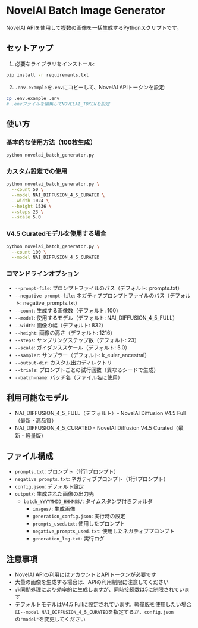 # NovelAI Batch Image Generator

NovelAI APIを使用して複数の画像を一括生成するPythonスクリプトです。

## セットアップ

1. 必要なライブラリをインストール:
```bash
pip install -r requirements.txt
```

2. `.env.example`を`.env`にコピーして、NovelAI APIトークンを設定:
```bash
cp .env.example .env
# .envファイルを編集してNOVELAI_TOKENを設定
```

## 使い方

### 基本的な使用方法（100枚生成）
```bash
python novelai_batch_generator.py
```

### カスタム設定での使用
```bash
python novelai_batch_generator.py \
  --count 50 \
  --model NAI_DIFFUSION_4_5_CURATED \
  --width 1024 \
  --height 1536 \
  --steps 23 \
  --scale 5.0
```

### V4.5 Curatedモデルを使用する場合
```bash
python novelai_batch_generator.py \
  --count 100 \
  --model NAI_DIFFUSION_4_5_CURATED
```

### コマンドラインオプション
- `--prompt-file`: プロンプトファイルのパス（デフォルト: prompts.txt）
- `--negative-prompt-file`: ネガティブプロンプトファイルのパス（デフォルト: negative_prompts.txt）
- `--count`: 生成する画像数（デフォルト: 100）
- `--model`: 使用するモデル（デフォルト: NAI_DIFFUSION_4_5_FULL）
- `--width`: 画像の幅（デフォルト: 832）
- `--height`: 画像の高さ（デフォルト: 1216）
- `--steps`: サンプリングステップ数（デフォルト: 23）
- `--scale`: ガイダンススケール（デフォルト: 5.0）
- `--sampler`: サンプラー（デフォルト: k_euler_ancestral）
- `--output-dir`: カスタム出力ディレクトリ
- `--trials`: プロンプトごとの試行回数（異なるシードで生成）
- `--batch-name`: バッチ名（ファイル名に使用）

## 利用可能なモデル
- NAI_DIFFUSION_4_5_FULL（デフォルト）- NovelAI Diffusion V4.5 Full（最新・高品質）
- NAI_DIFFUSION_4_5_CURATED - NovelAI Diffusion V4.5 Curated（最新・軽量版）

## ファイル構成
- `prompts.txt`: プロンプト（1行1プロンプト）
- `negative_prompts.txt`: ネガティブプロンプト（1行1プロンプト）
- `config.json`: デフォルト設定
- `output/`: 生成された画像の出力先
  - `batch_YYYYMMDD_HHMMSS/`: タイムスタンプ付きフォルダ
    - `images/`: 生成画像
    - `generation_config.json`: 実行時の設定
    - `prompts_used.txt`: 使用したプロンプト
    - `negative_prompts_used.txt`: 使用したネガティブプロンプト
    - `generation_log.txt`: 実行ログ

## 注意事項
- NovelAI APIの利用にはアカウントとAPIトークンが必要です
- 大量の画像を生成する場合は、APIの利用制限に注意してください
- 非同期処理により効率的に生成しますが、同時接続数は5に制限されています
- デフォルトモデルはV4.5 Fullに設定されています。軽量版を使用したい場合は`--model NAI_DIFFUSION_4_5_CURATED`を指定するか、`config.json`の`"model"`を変更してください
